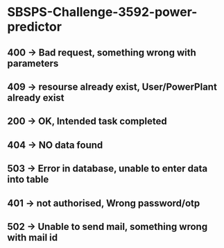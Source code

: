 # SBSPS-Challenge-3592-power-predictor

## 400 -> Bad request, something wrong with parameters
## 409 -> resourse already exist, User/PowerPlant already exist
## 200 -> OK, Intended task completed
## 404 -> NO data found
## 503 -> Error in database, unable to enter data into table
## 401 -> not authorised, Wrong password/otp
## 502 -> Unable to send mail, something wrong with mail id
